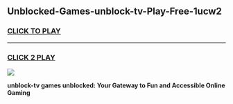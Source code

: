 
## Unblocked-Games-unblock-tv-Play-Free-1ucw2
<h3>
<a href="https://premium76.site?title=unblock-tv&ref=20M">CLICK TO PLAY</a></h3>
<hr>

<h3>
<a href="https://premium76.site?title=unblock-tv&ref=20M">CLICK 2 PLAY</a>
  
</h3>

<a href="https://premium76.site?title=unblock-tv&ref=19M"><img src="https://clearcache.store/games.png"></a>


**unblock-tv games unblocked: Your Gateway to Fun and Accessible Online Gaming**
